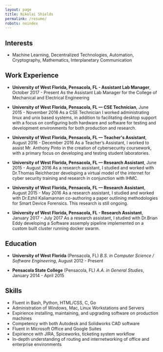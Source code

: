 ```yaml
---
layout: page
title: Nikolai Shields
permalink: /resume/
robots: noindex
---
```


Interests
---------

* Machine Learning, Decentralized Technologies, Automation, Cryptography, Mathematics, Interplanetary Communication

Work Experience
---------------
* **University of West Florida, Pensacola, FL - Assistant Lab Manager**, October 2017 - Present
    As the Assistant Lab Manager for the College of Mechanical and Electrical Engineering

* **University of West Florida, Pensacola, FL — CSE Technician**, June 2015 - November 2016
    As a CSE Technician I worked administrating linux and unix based systems, in addition to facilitating desktop support with a focus on configuring both hardware and software for testing and development environments for both production and research.

* **University of West Florida, Pensacola, FL — Teacher's Assistant**, August 2016 - December 2016
    As a Teacher’s Assistant, I worked to assist Mr. Anthony Pinto in the creation of cybersecurity coursework, with a primary focus on developing and testing student laboratories.

* **University of West Florida, Pensacola, FL — Research Assistant**, June 2015 - August 2016
    As a research assistant, I studied and worked with Dr.Thomas Reichherzer developing a virtual model of the internet for cyber security training and research in conjunction with IHMC.

* **University of West Florida, Pensacola, FL — Research Assistant**, August 2015 - May 2016
    As a research assistant, I studied and worked with Dr.Ezhil Kaliamannan co-authoring a paper outlining methodologies for Smart Device Forensics. This research is still ongoing.

* **University of West Florida, Pensacola, FL - Research Assistant**, January 2017 - July 2017
    As a research assistant, I studied with Dr.Brian Eddy developing a Software assemply pipeline implemented on a custom built cluster running docker swarm. 

Education
---------
* **University of West Florida** (Pensacola, FL)
    *B.S. in Computer Science / Software Engineering*, August 2012 - Present

* **Pensacola State College** (Pensacola, FL)
    *A.A. in General Studies*, January 2014 - April 2015

Skills
------

*   Fluent in Bash, Python, HTML/CSS, C, Go
*   Administration of Windows, Mac, Linux Workstations and Servers
*   Expirience installing, maintaining, and upgrading software on production machines
*   Competency with both Autodesk and Solidworks CAD software
*   Fluent in Microsoft Office and Google Suites
*   Expirience with JIRA, Spiceworks, ticketing system workflow
*   In-depth understanding of routing and internetworking of office and enterprise environments


